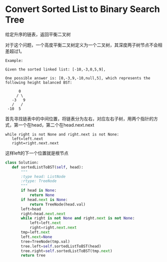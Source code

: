 #  Convert Sorted List to Binary Search Tree

给定升序的链表，返回平衡二叉树

对于这个问题，一个高度平衡二叉树定义为一个二叉树，其深度两子树节点不会相差超过1。

```
Example:

Given the sorted linked list: [-10,-3,0,5,9],

One possible answer is: [0,-3,9,-10,null,5], which represents the following height balanced BST:

      0
     / \
   -3   9
   /   /
 -10  5
 ```
 
 首先寻找链表中的中间位置，将链表分为左右，对应左右子树，用两个指针的方式，第一个在head，第二个在head.next.next 
 
 ```
 while right is not None and right.next is not None:
    left=left.next
    right=right.next.next
```
 
 这样left的下一个位置就是根节点
 
 
 ```py
 class Solution:
    def sortedListToBST(self, head):
        """
        :type head: ListNode
        :rtype: TreeNode
        """
        if head is None:
            return None
        if head.next is None:
            return TreeNode(head.val)
        left=head
        right=head.next.next
        while right is not None and right.next is not None:
            left=left.next
            right=right.next.next
        tmp=left.next
        left.next=None
        tree=TreeNode(tmp.val)
        tree.left=self.sortedListToBST(head)
        tree.right=self.sortedListToBST(tmp.next)
        return tree
 ```
